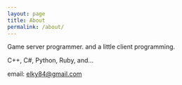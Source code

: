 ```yaml
---
layout: page
title: About
permalink: /about/
---
```


Game server programmer. and a little client programming.

C++, C#, Python, Ruby, and...

email: elky84@gmail.com